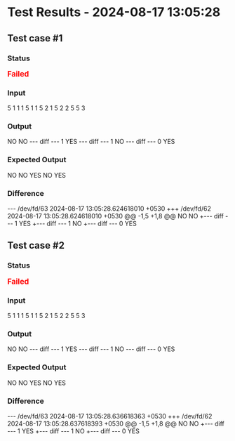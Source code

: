 # Test Results - 2024-08-17 13:05:28
## Test case #1

### Status
<span style="color:red; font-weight:bold; font-size:larger;">Failed</span>

### Input
5
1 1 1
5 1 1
5 2 1
5 2 2
5 5 3


### Output
NO
NO
--- diff --- 1
YES
--- diff --- 1
NO
--- diff --- 0
YES

### Expected Output
NO
NO
YES
NO
YES

### Difference
--- /dev/fd/63	2024-08-17 13:05:28.624618010 +0530
+++ /dev/fd/62	2024-08-17 13:05:28.624618010 +0530
@@ -1,5 +1,8 @@
 NO
 NO
+--- diff --- 1
 YES
+--- diff --- 1
 NO
+--- diff --- 0
 YES

## Test case #2

### Status
<span style="color:red; font-weight:bold; font-size:larger;">Failed</span>

### Input
5
1 1 1
5 1 1
5 2 1
5 2 2
5 5 3


### Output
NO
NO
--- diff --- 1
YES
--- diff --- 1
NO
--- diff --- 0
YES

### Expected Output
NO
NO
YES
NO
YES

### Difference
--- /dev/fd/63	2024-08-17 13:05:28.636618363 +0530
+++ /dev/fd/62	2024-08-17 13:05:28.637618393 +0530
@@ -1,5 +1,8 @@
 NO
 NO
+--- diff --- 1
 YES
+--- diff --- 1
 NO
+--- diff --- 0
 YES


